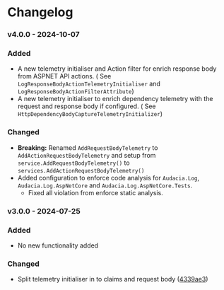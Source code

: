 ﻿# Changelog

### v4.0.0 - 2024-10-07

### Added

- A new telemetry initialiser and Action filter for enrich response body from ASPNET API actions. (
  See `LogResponseBodyActionTelemetryInitialiser` and `LogResponseBodyActionFilterAttribute`)
- A new telemetry initialiser to enrich dependency telemetry with the request and response body if configured. (
  See `HttpDependencyBodyCaptureTelemetryInitializer`)

### Changed

- **Breaking:** Renamed `AddRequestBodyTelemetry` to `AddActionRequestBodyTelemetry` and setup from `service.AddRequestBodyTelemetry()` to `services.AddActionRequestBodyTelemetry()`
- Added configuration to enforce code analysis for `Audacia.Log`, `Audacia.Log.AspNetCore`
  and `Audacia.Log.AspNetCore.Tests`.
    - Fixed all violation from enforce static analysis.

### v3.0.0 - 2024-07-25

### Added

- No new functionality added

### Changed

- Split telemetry initialiser in to claims and request
  body ([4339ae3](https://github.com/audaciaconsulting/Audacia.Log/pull/1/commits/4339ae3a396061c256c00d82b7a2e0a90e1bd2d1))